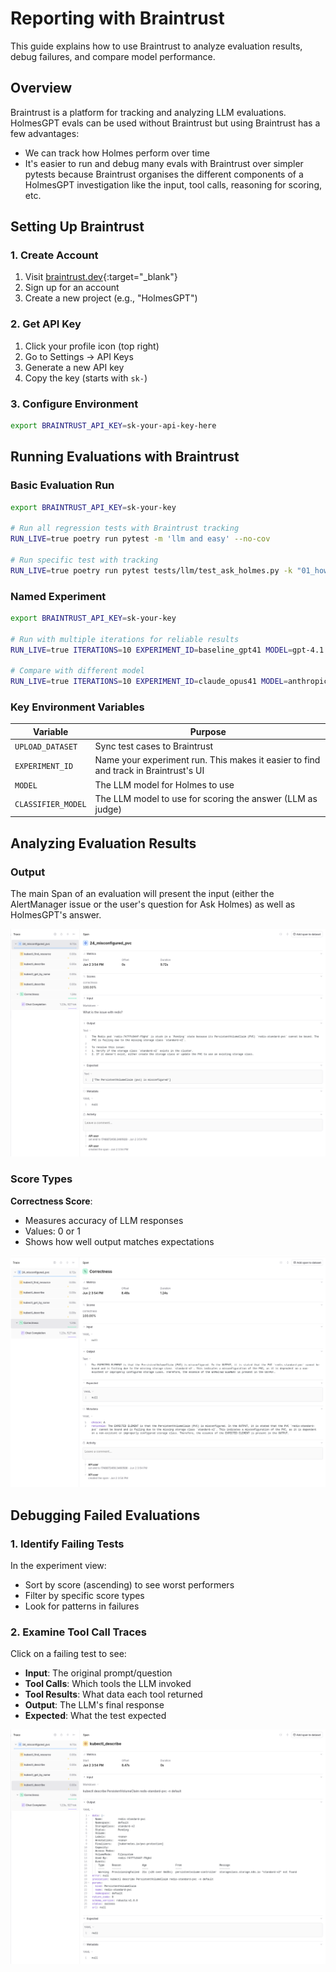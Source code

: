 # Reporting with Braintrust

This guide explains how to use Braintrust to analyze evaluation results, debug failures, and compare model performance.

## Overview

Braintrust is a platform for tracking and analyzing LLM evaluations. HolmesGPT evals can be used without Braintrust but using Braintrust has a few advantages:

- We can track how Holmes perform over time
- It's easier to run and debug many evals with Braintrust over simpler pytests because Braintrust organises the different components of a HolmesGPT investigation like the input, tool calls, reasoning for scoring, etc.

## Setting Up Braintrust

### 1. Create Account

1. Visit [braintrust.dev](https://www.braintrust.dev){:target="_blank"}
2. Sign up for an account
3. Create a new project (e.g., "HolmesGPT")

### 2. Get API Key

1. Click your profile icon (top right)
2. Go to Settings → API Keys
3. Generate a new API key
4. Copy the key (starts with `sk-`)

### 3. Configure Environment

```bash
export BRAINTRUST_API_KEY=sk-your-api-key-here
```

## Running Evaluations with Braintrust

### Basic Evaluation Run

```bash
export BRAINTRUST_API_KEY=sk-your-key

# Run all regression tests with Braintrust tracking
RUN_LIVE=true poetry run pytest -m 'llm and easy' --no-cov

# Run specific test with tracking
RUN_LIVE=true poetry run pytest tests/llm/test_ask_holmes.py -k "01_how_many_pods"
```

### Named Experiment

```bash
export BRAINTRUST_API_KEY=sk-your-key

# Run with multiple iterations for reliable results
RUN_LIVE=true ITERATIONS=10 EXPERIMENT_ID=baseline_gpt41 MODEL=gpt-4.1 poetry run pytest -m 'llm and easy' -n 10

# Compare with different model
RUN_LIVE=true ITERATIONS=10 EXPERIMENT_ID=claude_opus41 MODEL=anthropic/claude-opus-4-1-20250805 CLASSIFIER_MODEL=gpt-4.1 poetry run pytest -m 'llm and easy' -n 10
```

### Key Environment Variables

| Variable | Purpose |
|----------|---------|
| `UPLOAD_DATASET` | Sync test cases to Braintrust |
| `EXPERIMENT_ID` | Name your experiment run. This makes it easier to find and track in Braintrust's UI |
| `MODEL` | The LLM model for Holmes to use |
| `CLASSIFIER_MODEL` | The LLM model to use for scoring the answer (LLM as judge) |

## Analyzing Evaluation Results

### Output

The main Span of an evaluation will present the input (either the AlertManager issue or the user's question for Ask Holmes) as well as HolmesGPT's answer.

![Screenshot of an eval's main output in Braintrust](../../assets/braintrust_eval_main_output.png)

### Score Types

**Correctness Score**:
- Measures accuracy of LLM responses
- Values: 0 or 1
- Shows how well output matches expectations

![Screenshot of the reasoning for an eval score](../../assets/braintrust_eval_score.png)

## Debugging Failed Evaluations

### 1. Identify Failing Tests

In the experiment view:
- Sort by score (ascending) to see worst performers
- Filter by specific score types
- Look for patterns in failures

### 2. Examine Tool Call Traces

Click on a failing test to see:
- **Input**: The original prompt/question
- **Tool Calls**: Which tools the LLM invoked
- **Tool Results**: What data each tool returned
- **Output**: The LLM's final response
- **Expected**: What the test expected

![Screenshot of tool call output](../../assets/braintrust_eval_tool_call.png)
